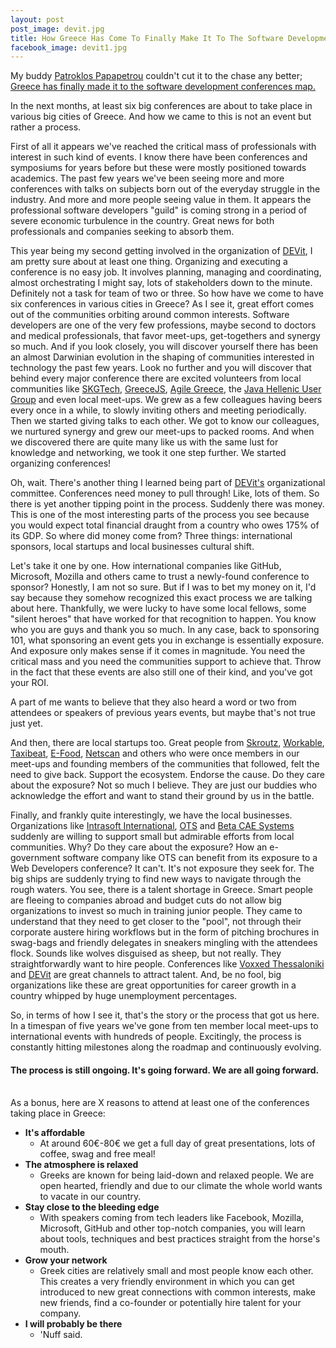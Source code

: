 ```yaml
---
layout: post
post_image: devit.jpg
title: How Greece Has Come To Finally Make It To The Software Development Conferences Map
facebook_image: devit1.jpg
---
```


My buddy [Patroklos Papapetrou](http://twitter.com/@softwaregarden) couldn't cut it to the chase any better; [Greece has finally made it to the software development conferences map.](https://www.linkedin.com/pulse/greece-made-finally-software-development-conferences-patroklos)

In the next months, at least six big conferences are about to take place in various big cities of Greece. And how we came to this is not an event but rather a process.

First of all it appears we've reached the critical mass of professionals with interest in such kind of events. I know there have been conferences and symposiums for years before but these were mostly positioned towards academics. The past few years we've been seeing more and more conferences with talks on subjects born out of the everyday struggle in the industry. And more and more people seeing value in them. It appears the professional software developers "guild" is coming strong in a period of severe economic turbulence in the country. Great news for both professionals and companies seeking to absorb them.

This year being my second getting involved in the organization of [DEVit](http://devitconf.org), I am pretty sure about at least one thing. Organizing and executing a conference is no easy job. It involves planning, managing and coordinating, almost orchestrating I might say, lots of stakeholders down to the minute. Definitely not a task for team of two or three. So how have we come to have six conferences in various cities in Greece? As I see it, great effort comes out of the communities orbiting around common interests. Software developers are one of the very few professions, maybe second to doctors and medical professionals, that favor meet-ups, get-togethers and synergy so much. And if you look closely, you will discover yourself there has been an almost Darwinian evolution in the shaping of communities interested in technology the past few years. Look no further and you will discover that behind every major conference there are excited volunteers from local communities like [SKGTech](http://skgtech.io), [GreeceJS](https://greecejs.org/), [Agile Greece](http://http://agilegreece.org/), the [Java Hellenic User Group](http://www.jhug.gr/) and even local meet-ups. We grew as a few colleagues having beers every once in a while, to slowly inviting others and meeting periodically. Then we started giving talks to each other. We got to know our colleagues, we nurtured synergy and grew our meet-ups to packed rooms. And when we discovered there are quite many like us with the same lust for knowledge and networking, we took it one step further. We started organizing conferences!

Oh, wait. There's another thing I learned being part of [DEVit's](http://devitconf.org) organizational committee. Conferences need money to pull through! Like, lots of them. So there is yet another tipping point in the process. Suddenly there was money. This is one of the most interesting parts of the process you see because you would expect total financial draught from a country who owes 175% of its GDP. So where did money come from? Three things: international sponsors, local startups and local businesses cultural shift.

Let's take it one by one. How international companies like GitHub, Microsoft, Mozilla and others came to trust a newly-found conference to sponsor? Honestly, I am not so sure. But if I was to bet my money on it, I'd say because they somehow recognized this exact process we are talking about here. Thankfully, we were lucky to have some local fellows, some "silent heroes" that have worked for that recognition to happen. You know who you are guys and thank you so much. In any case, back to sponsoring 101, what sponsoring an event gets you in exchange is essentially exposure. And exposure only makes sense if it comes in magnitude. You need the critical mass and you need the communities support to achieve that. Throw in the fact that these events are also still one of their kind, and you've got your ROI.

A part of me wants to believe that they also heard a word or two from attendees or speakers of previous years events, but maybe that's not true just yet.

And then, there are local startups too. Great people from [Skroutz](http://www.skroutz.gr), [Workable](http://www.workable.com), [Taxibeat](http://www.taxibeat.com), [E-Food](http://www.e-food.gr), [Netscan](http://netscan.co) and others who were once members in our meet-ups and founding members of the communities that followed, felt the need to give back. Support the ecosystem. Endorse the cause. Do they care about the exposure? Not so much I believe. They are just our buddies who acknowledge the effort and want to stand their ground by us in the battle.

Finally, and frankly quite interestingly, we have the local businesses. Organizations like [Intrasoft International](http://www.intrasoft-intl.com/), [OTS](http://ots.gr/) and [Beta CAE Systems](http://www.beta-cae.com/) suddenly are willing to support small but admirable efforts from local communities. Why? Do they care about the exposure? How an e-government software company like OTS can benefit from its exposure to a Web Developers conference? It can't. It's not exposure they seek for. The big ships are suddenly trying to find new ways to navigate through the rough waters. You see, there is a talent shortage in Greece. Smart people are fleeing to companies abroad and budget cuts do not allow big organizations to invest so much in training junior people. They came to understand that they need to get closer to the "pool", not through their corporate austere hiring workflows but in the form of pitching brochures in swag-bags and friendly delegates in sneakers mingling with the attendees flock. Sounds like wolves disguised as sheep, but not really. They straightforwardly want to hire people. Conferences like [Voxxed Thessaloniki](https://voxxeddays.com/thessaloniki/) and [DEVit](http://devitconf.org) are great channels to attract talent. And, be no fool, big organizations like these are great opportunities for career growth in a country whipped by huge unemployment percentages.

So, in terms of how I see it, that's the story or the process that got us here. In a timespan of five years we've gone from ten member local meet-ups to international events with hundreds of people. Excitingly, the process is constantly hitting milestones along the roadmap and continuously evolving.

#### The process is still ongoing. It's going forward. We are all going forward.
<br>
As a bonus, here are X reasons to attend at least one of the conferences taking place in Greece:

- **It's affordable**
    - At around 60€-80€ we get a full day of great presentations, lots of coffee, swag and free meal!
- **The atmosphere is relaxed**
    - Greeks are known for being laid-down and relaxed people. We are open hearted, friendly and due to our climate the whole world wants to vacate in our country.
- **Stay close to the bleeding edge**
    - With speakers coming from tech leaders like Facebook, Mozilla, Microsoft, GitHub and other top-notch companies, you will learn about tools, techniques and best practices straight from the horse's mouth.
- **Grow your network**
    - Greek cities are relatively small and most people know each other. This creates a very friendly environment in which you can get introduced to new great connections with common interests, make new friends, find a co-founder or potentially hire talent for your company.
- **I will probably be there**
    - 'Nuff said.
